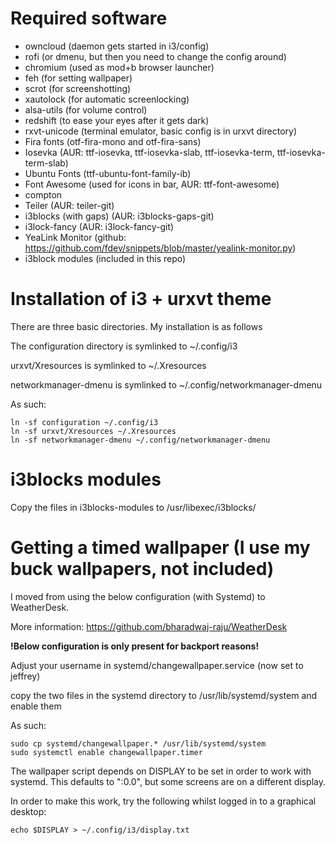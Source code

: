 # Required software
* owncloud (daemon gets started in i3/config)
* rofi (or dmenu, but then you need to change the config around)
* chromium (used as mod+b browser launcher)
* feh (for setting wallpaper)
* scrot (for screenshotting)
* xautolock (for automatic screenlocking)
* alsa-utils (for volume control)
* redshift (to ease your eyes after it gets dark)
* rxvt-unicode (terminal emulator, basic config is in urxvt directory)
* Fira fonts (otf-fira-mono and otf-fira-sans)
* Iosevka (AUR: ttf-iosevka, ttf-iosevka-slab, ttf-iosevka-term, ttf-iosevka-term-slab)
* Ubuntu Fonts (ttf-ubuntu-font-family-ib)
* Font Awesome (used for icons in bar, AUR: ttf-font-awesome)
* compton
* Teiler (AUR: teiler-git)
* i3blocks (with gaps) (AUR: i3blocks-gaps-git)
* i3lock-fancy (AUR: i3lock-fancy-git)
* YeaLink Monitor (github: https://github.com/fdev/snippets/blob/master/yealink-monitor.py)
* i3block modules (included in this repo)

# Installation of i3 + urxvt theme
There are three basic directories. My installation is as follows


The configuration directory is symlinked to ~/.config/i3

urxvt/Xresources is symlinked to ~/.Xresources

networkmanager-dmenu is symlinked to ~/.config/networkmanager-dmenu

As such:
```
ln -sf configuration ~/.config/i3
ln -sf urxvt/Xresources ~/.Xresources
ln -sf networkmanager-dmenu ~/.config/networkmanager-dmenu
```

# i3blocks modules
Copy the files in i3blocks-modules to /usr/libexec/i3blocks/

# Getting a timed wallpaper (I use my buck wallpapers, not included)
I moved from using the below configuration (with Systemd) to WeatherDesk.

More information: https://github.com/bharadwaj-raju/WeatherDesk

**!Below configuration is only present for backport reasons!**

Adjust your username in systemd/changewallpaper.service (now set to jeffrey)

copy the two files in the systemd directory to /usr/lib/systemd/system and enable them


As such:
```
sudo cp systemd/changewallpaper.* /usr/lib/systemd/system
sudo systemctl enable changewallpaper.timer
```
The wallpaper script depends on DISPLAY to be set in order to work with systemd. This defaults to ":0.0", but some screens are on a different display.


In order to make this work, try the following whilst logged in to a graphical desktop:
```
echo $DISPLAY > ~/.config/i3/display.txt
```
